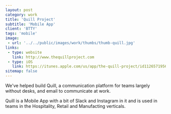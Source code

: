 ```yaml
---
layout: post
category: work
title: 'Quill Project'
subtitle: 'Mobile App'
client: 'BTTY'
tags: 'mobile'
image:
 - url: '../../public/images/work/thumbs/thumb-quill.jpg'
links:
 - type: website
   link: http://www.thequillproject.com
 - type: iOS
   link: https://itunes.apple.com/us/app/the-quill-project/id1126571956
sitemap: false
---
```


We've helped build Quill, a communication platform for teams largely without desks, and email to communicate at work.

Quill is a Mobile App with a bit of Slack and Instagram in it and is used in teams in the Hospitality, Retail and Manufacting verticals.
